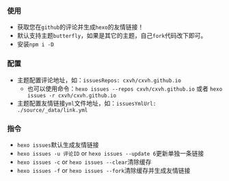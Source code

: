 ### 使用
- 获取您在`github`的评论并生成`hexo`的友情链接！
- 默认支持主题`butterfly`，如果是其它的主题，自己`fork`代码改下即可。
- 安装`npm i -D `

### 配置
- 主题配置评论地址，如：`issuesRepos: cxvh/cxvh.github.io`
  - 也可以使用命令：`hexo issues --repos cxvh/cxvh.github.io` 或者 `hexo issues -r cxvh/cxvh.github.io`
- 主题配置友情链接`yml`文件地址，如：`issuesYmlUrl: ./source/_data/link.yml`

### 指令
- `hexo issues`默认生成友情链接
- `hexo issues -u 评论ID` or `hexo issues --update 6`更新单独一条链接
- `hexo issues -c` or `hexo issues --clear`清除缓存
- `hexo issues -f` or `hexo issues --fork`清除缓存并生成友情链接